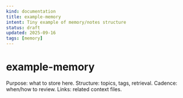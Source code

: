 ```yaml
---
kind: documentation
title: example-memory
intent: Tiny example of memory/notes structure
status: draft
updated: 2025-09-16
tags: [memory]
---
```


# example-memory

Purpose: what to store here.
Structure: topics, tags, retrieval.
Cadence: when/how to review.
Links: related context files.

